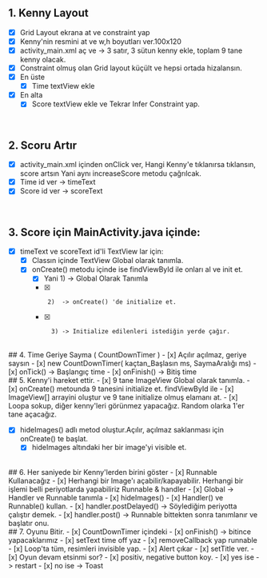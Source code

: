 
## 1. Kenny  Layout
- [x] Grid Layout ekrana at ve constraint yap
- [x] Kenny'nin resmini at ve w,h boyutları ver.100x120
- [x] activity_main.xml aç ve -> 3 satır, 3 sütun kenny ekle, toplam 9 tane kenny olacak.
- [x] Constraint olmuş olan Grid layout küçült ve hepsi ortada hizalansın.
- [x] En üste
    - [x] Time textView ekle

- [x] En alta
    -  [x]  Score textView ekle ve Tekrar Infer Constraint yap.

</br>

##  2. Scoru Artır
- [x] activity_main.xml içinden onClick ver, Hangi Kenny'e tıklanırsa tıklansın, score artsın
  Yani aynı increaseScore metodu çağrılcak.
- [x] Time id ver -> timeText
- [x] Score id ver -> scoreText

</br>

## 3. Score için MainActivity.java içinde:
- [x] timeText ve scoreText id'li TextView lar için:
    -  [x] Classın içinde TextView Global olarak tanımla.
    - [x]  onCreate() metodu içinde ise findViewById ile onları al ve init et.
        -   [x] Yani  1) -> Global Olarak Tanımla
        -   [x]      2)  -> onCreate() 'de initialize et.
        -   [x]       3) -> Initialize edilenleri istediğin yerde çağır.
    
</br>
## 4. Time Geriye Sayma ( CountDownTimer )
- [x] Açılır açılmaz, geriye saysın
    -  [x] new CountDownTimer( kaçtan_Başlasın ms, SaymaAralığı ms)
        -   [x]  onTick()  -> Başlangıç time
        -   [x]  onFinish()  -> Bitiş time

</br>
## 5. Kenny'i hareket ettir.
- [x] 9 tane ImageView Global olarak tanımla.
- [x] onCreate() metounda 9 tanesini initialize et. findViewById ile
- [x]  ImageView[] arrayini oluştur ve 9 tane initialize olmuş elamanı at.
  -    [x]  Loopa sokup, diğer kenny'leri görünmez yapacağız. Random olarka 1'er tane açacağız.

- [x]  hideImages() adlı metod oluştur.Açılır, açılmaz saklanması için onCreate() te başlat.
   -   [x] hideImages altındaki her bir image'yi visible et.
</br>
## 6. Her saniyede bir Kenny'lerden birini göster
- [x] Runnable Kullanacağız 
   -  [x] Herhangi bir Image'ı açabilir/kapayabilir. Herhangi bir işlemi belli periyotlarda yapabiliriz Runnable & handler
- [x] Global -> Handler ve Runnable tanımla
- [x] hideImages() 
   -  [x] Handler() ve Runnable() kullan.
       -  [x] handler.postDelayed() -> Söylediğim periyotta çalıştır demek.
       -  [x] handler.post() -> Runnable bittekten sonra tanımlanır ve başlatır onu.

</br>
## 7. Oyunu Bitir.
- [x] CountDownTimer içindeki
   -  [x] onFinish() -> bitince yapacaklarımız
       -  [x] setText time off yaz
       -  [x] removeCallback yap runnable
       -  [x] Loop'ta tüm, resimleri invisible yap.
       -  [x] Alert çıkar
           -  [x] setTitle ver.
           -  [x] Oyun devam etsinmi sor?
               -  [x] positiv, negative button koy.
                   -  [x] yes ise  ->  restart
                   -  [x] no ise  ->  Toast 
            
